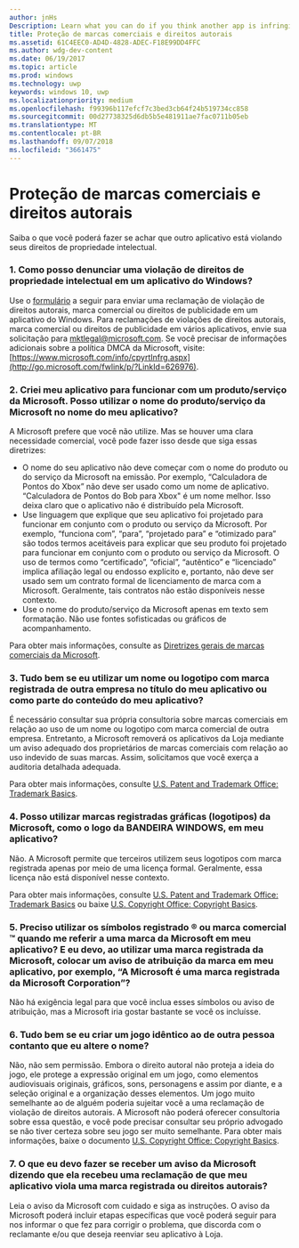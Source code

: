 ```yaml
---
author: jnHs
Description: Learn what you can do if you think another app is infringing on your intellectual property rights.
title: Proteção de marcas comerciais e direitos autorais
ms.assetid: 61C4EEC0-AD4D-4828-ADEC-F18E99DD4FFC
ms.author: wdg-dev-content
ms.date: 06/19/2017
ms.topic: article
ms.prod: windows
ms.technology: uwp
keywords: windows 10, uwp
ms.localizationpriority: medium
ms.openlocfilehash: f99396b117efcf7c3bed3cb64f24b519734cc858
ms.sourcegitcommit: 00d27738325d6db5b5e481911ae7fac0711b05eb
ms.translationtype: MT
ms.contentlocale: pt-BR
ms.lasthandoff: 09/07/2018
ms.locfileid: "3661475"
---
```

# <a name="trademark-and-copyright-protection"></a>Proteção de marcas comerciais e direitos autorais


Saiba o que você poderá fazer se achar que outro aplicativo está violando seus direitos de propriedade intelectual.

### <a name="1-how-may-i-report-an-infringement-of-my-intellectual-property-rights-within-a-windows-app"></a>1. Como posso denunciar uma violação de direitos de propriedade intelectual em um aplicativo do Windows?


Use o [formulário](http://go.microsoft.com/fwlink/p/?LinkId=273879) a seguir para enviar uma reclamação de violação de direitos autorais, marca comercial ou direitos de publicidade em um aplicativo do Windows. Para reclamações de violações de direitos autorais, marca comercial ou direitos de publicidade em vários aplicativos, envie sua solicitação para mktlegal@microsoft.com. Se você precisar de informações adicionais sobre a política DMCA da Microsoft, visite: [https://www.microsoft.com/info/cpyrtInfrg.aspx](http://go.microsoft.com/fwlink/p/?LinkId=626976).

### <a name="2-i-created-my-app-to-work-with-a-microsoft-productservice-may-i-use-the-microsoft-productservice-name-in-the-name-of-my-app"></a>2. Criei meu aplicativo para funcionar com um produto/serviço da Microsoft. Posso utilizar o nome do produto/serviço da Microsoft no nome do meu aplicativo?


A Microsoft prefere que você não utilize. Mas se houver uma clara necessidade comercial, você pode fazer isso desde que siga essas diretrizes:

-   O nome do seu aplicativo não deve começar com o nome do produto ou do serviço da Microsoft na emissão. Por exemplo, “Calculadora de Pontos do Xbox” não deve ser usado como um nome de aplicativo. “Calculadora de Pontos do Bob para Xbox" é um nome melhor. Isso deixa claro que o aplicativo não é distribuído pela Microsoft.
-   Use linguagem que explique que seu aplicativo foi projetado para funcionar em conjunto com o produto ou serviço da Microsoft. Por exemplo, “funciona com”, “para”, “projetado para” e “otimizado para” são todos termos aceitáveis para explicar que seu produto foi projetado para funcionar em conjunto com o produto ou serviço da Microsoft. O uso de termos como “certificado”, “oficial”, “autêntico” e “licenciado” implica afiliação legal ou endosso explícito e, portanto, não deve ser usado sem um contrato formal de licenciamento de marca com a Microsoft. Geralmente, tais contratos não estão disponíveis nesse contexto.
-   Use o nome do produto/serviço da Microsoft apenas em texto sem formatação. Não use fontes sofisticadas ou gráficos de acompanhamento.

Para obter mais informações, consulte as [Diretrizes gerais de marcas comerciais da Microsoft](http://go.microsoft.com/fwlink/p/?LinkId=225434).

### <a name="3-is-it-ok-if-i-use-the-trademarked-name-or-logo-of-another-company-in-the-title-of-my-app-or-as-part-of-the-content-of-my-app"></a>3. Tudo bem se eu utilizar um nome ou logotipo com marca registrada de outra empresa no título do meu aplicativo ou como parte do conteúdo do meu aplicativo?


É necessário consultar sua própria consultoria sobre marcas comerciais em relação ao uso de um nome ou logotipo com marca comercial de outra empresa. Entretanto, a Microsoft removerá os aplicativos da Loja mediante um aviso adequado dos proprietários de marcas comerciais com relação ao uso indevido de suas marcas. Assim, solicitamos que você exerça a auditoria detalhada adequada.

Para obter mais informações, consulte [U.S. Patent and Trademark Office: Trademark Basics](http://go.microsoft.com/fwlink/p/?LinkId=225271).

### <a name="4-may-i-use-microsofts-graphical-trademarks-logos-such-as-the-windows-flag-logo-in-my-app"></a>4. Posso utilizar marcas registradas gráficas (logotipos) da Microsoft, como o logo da BANDEIRA WINDOWS, em meu aplicativo?


Não. A Microsoft permite que terceiros utilizem seus logotipos com marca registrada apenas por meio de uma licença formal. Geralmente, essa licença não está disponível nesse contexto.

Para obter mais informações, consulte [U.S. Patent and Trademark Office: Trademark Basics](http://go.microsoft.com/fwlink/p/?LinkId=225271) ou baixe [U.S. Copyright Office: Copyright Basics](http://go.microsoft.com/fwlink/p/?LinkID=225273).

### <a name="5-do-i-need-to-use-registered--or-trademark--symbols-when-i-refer-to-a-microsoft-trademark-in-my-app-and-must-i-when-using-a-microsoft-trademark-place-a-trademark-attribution-notice-in-my-app-for-example-microsoft-is-a-registered-trademark-of-the-microsoft-corporation"></a>5. Preciso utilizar os símbolos registrado ® ou marca comercial ™ quando me referir a uma marca da Microsoft em meu aplicativo? E eu devo, ao utilizar uma marca registrada da Microsoft, colocar um aviso de atribuição da marca em meu aplicativo, por exemplo, “A Microsoft é uma marca registrada da Microsoft Corporation”?


Não há exigência legal para que você inclua esses símbolos ou aviso de atribuição, mas a Microsoft iria gostar bastante se você os incluísse.

### <a name="6-is-it-ok-if-i-make-a-game-that-is-identical-to-someone-elses-game-as-long-as-i-change-the-name"></a>6. Tudo bem se eu criar um jogo idêntico ao de outra pessoa contanto que eu altere o nome?


Não, não sem permissão. Embora o direito autoral não proteja a ideia do jogo, ele protege a expressão original em um jogo, como elementos audiovisuais originais, gráficos, sons, personagens e assim por diante, e a seleção original e a organização desses elementos. Um jogo muito semelhante ao de alguém poderia sujeitar você a uma reclamação de violação de direitos autorais. A Microsoft não poderá oferecer consultoria sobre essa questão, e você pode precisar consultar seu próprio advogado se não tiver certeza sobre seu jogo ser muito semelhante. Para obter mais informações, baixe o documento [U.S. Copyright Office: Copyright Basics](http://go.microsoft.com/fwlink/p/?LinkID=225273).

### <a name="7-what-should-i-do-if-i-get-a-notice-from-microsoft-telling-me-it-has-received-a-complaint-that-my-app-infringes-a-trademark-or-copyright"></a>7. O que eu devo fazer se receber um aviso da Microsoft dizendo que ela recebeu uma reclamação de que meu aplicativo viola uma marca registrada ou direitos autorais?


Leia o aviso da Microsoft com cuidado e siga as instruções. O aviso da Microsoft poderá incluir etapas específicas que você poderá seguir para nos informar o que fez para corrigir o problema, que discorda com o reclamante e/ou que deseja reenviar seu aplicativo à Loja.

 

 




